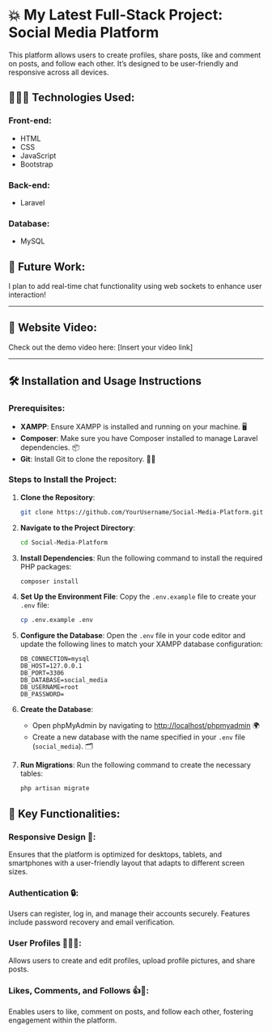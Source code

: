 # 💥 My Latest Full-Stack Project: Social Media Platform

This platform allows users to create profiles, share posts, like and comment on posts, and follow each other. It’s designed to be user-friendly and responsive across all devices.

## 👩🏻‍💻 Technologies Used:

### Front-end:
- HTML
- CSS
- JavaScript
- Bootstrap

### Back-end:
- Laravel

### Database:
- MySQL

## 🔮 Future Work:
I plan to add real-time chat functionality using web sockets to enhance user interaction!

---

## 🎥 Website Video:
Check out the demo video here: [Insert your video link]

---

## 🛠️ Installation and Usage Instructions

### Prerequisites:
- **XAMPP**: Ensure XAMPP is installed and running on your machine. 🖥️
- **Composer**: Make sure you have Composer installed to manage Laravel dependencies. 📦
- **Git**: Install Git to clone the repository. 🧑‍💻

### Steps to Install the Project:

1. **Clone the Repository**:
    ```bash
    git clone https://github.com/YourUsername/Social-Media-Platform.git
    ```
   
2. **Navigate to the Project Directory**:
    ```bash
    cd Social-Media-Platform
    ```

3. **Install Dependencies**:
    Run the following command to install the required PHP packages:
    ```bash
    composer install
    ```

4. **Set Up the Environment File**:
    Copy the `.env.example` file to create your `.env` file:
    ```bash
    cp .env.example .env
    ```

5. **Configure the Database**:
    Open the `.env` file in your code editor and update the following lines to match your XAMPP database configuration:
    ```
    DB_CONNECTION=mysql
    DB_HOST=127.0.0.1
    DB_PORT=3306
    DB_DATABASE=social_media
    DB_USERNAME=root
    DB_PASSWORD=
    ```

6. **Create the Database**:
    - Open phpMyAdmin by navigating to [http://localhost/phpmyadmin](http://localhost/phpmyadmin) 🌍
    - Create a new database with the name specified in your `.env` file (`social_media`). 🗂️

7. **Run Migrations**:
    Run the following command to create the necessary tables:
    ```bash
    php artisan migrate
    ```


## 🔑 Key Functionalities:

### Responsive Design 📱:
Ensures that the platform is optimized for desktops, tablets, and smartphones with a user-friendly layout that adapts to different screen sizes.

### Authentication 🔒:
Users can register, log in, and manage their accounts securely. Features include password recovery and email verification.

### User Profiles 🧑‍🤝‍🧑:
Allows users to create and edit profiles, upload profile pictures, and share posts.

### Likes, Comments, and Follows 👍💬:
Enables users to like, comment on posts, and follow each other, fostering engagement within the platform.
